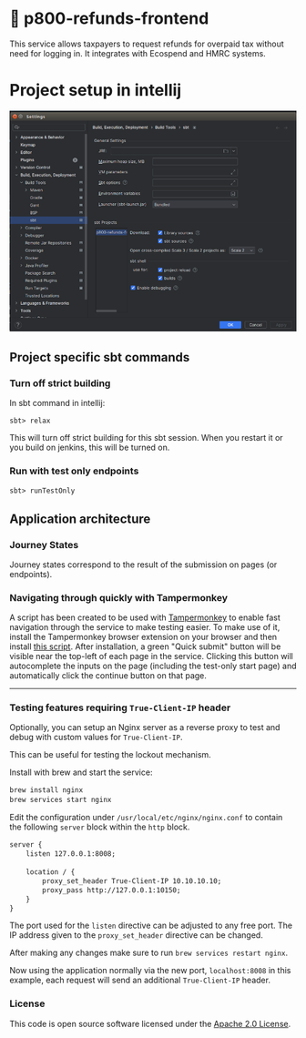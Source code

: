 

# :construction: p800-refunds-frontend

This service allows taxpayers to request refunds for overpaid tax without need for logging in.
It integrates with Ecospend and HMRC systems.

# Project setup in intellij

![img.png](readme/intellij-sbt-setup.png)

## Project specific sbt commands

### Turn off strict building

In sbt command in intellij:
```
sbt> relax
```
This will turn off strict building for this sbt session.
When you restart it or you build on jenkins, this will be turned on.

### Run with test only endpoints

```
sbt> runTestOnly
```


## Application architecture

### Journey States
Journey states correspond to the result of the submission on pages (or endpoints).


### Navigating through quickly with Tampermonkey
A script has been created to be used with [Tampermonkey](https://www.tampermonkey.net/) to enable fast navigation through
the service to make testing easier. To make use of it, install the Tampermonkey browser extension on your browser and
then install [this script](https://raw.githubusercontent.com/hmrc/p800-refunds-frontend/main/tampermonkey/quickJourney.js). After
installation, a green "Quick submit" button will be visible near the top-left of each page in the service. Clicking this
button will autocomplete the inputs on the page (including the test-only start page) and automatically click the continue
button on that page.

---

### Testing features requiring `True-Client-IP` header

Optionally, you can setup an Nginx server as a reverse proxy to test and debug with custom values for
`True-Client-IP`.

This can be useful for testing the lockout mechanism.

Install with brew and start the service:

```bash
brew install nginx
brew services start nginx
```

Edit the configuration under `/usr/local/etc/nginx/nginx.conf` to contain the following `server` block within the
`http` block.

```nginx
server {
    listen 127.0.0.1:8008;

    location / {
        proxy_set_header True-Client-IP 10.10.10.10;
        proxy_pass http://127.0.0.1:10150;
    }
}
```

The port used for the `listen` directive can be adjusted to any free port. The IP address given to the
`proxy_set_header` directive can be changed.

After making any changes make sure to run `brew services restart nginx`.

Now using the application normally via the new port, `localhost:8008` in this example, each request will send an
additional `True-Client-IP` header.

### License

This code is open source software licensed under the [Apache 2.0 License]("http://www.apache.org/licenses/LICENSE-2.0.html").
